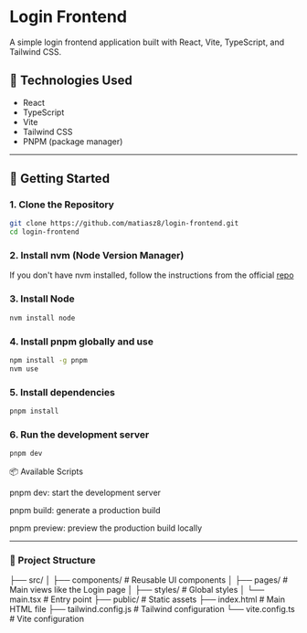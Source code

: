 # Login Frontend

A simple login frontend application built with React, Vite, TypeScript, and Tailwind CSS.

## 🧱 Technologies Used

- React
- TypeScript
- Vite
- Tailwind CSS
- PNPM (package manager)

---

## 🚀 Getting Started

### 1. Clone the Repository

```bash
git clone https://github.com/matiasz8/login-frontend.git
cd login-frontend
```

### 2. Install nvm (Node Version Manager)

If you don't have nvm installed, follow the instructions from the official [repo](https://github.com/nvm-sh/nvm)

### 3. Install Node

```bash
nvm install node
```

### 4. Install pnpm globally and use

```bash
npm install -g pnpm
nvm use
```

### 5. Install dependencies

```bash
pnpm install
```

### 6. Run the development server

```bash
pnpm dev
```

📦 Available Scripts

pnpm dev: start the development server

pnpm build: generate a production build

pnpm preview: preview the production build locally

---

### 📂 Project Structure

├── src/
│ ├── components/ # Reusable UI components
│ ├── pages/ # Main views like the Login page
│ ├── styles/ # Global styles
│ └── main.tsx # Entry point
├── public/ # Static assets
├── index.html # Main HTML file
├── tailwind.config.js # Tailwind configuration
└── vite.config.ts # Vite configuration
